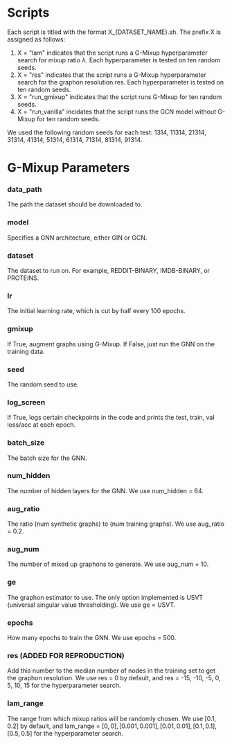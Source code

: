 # Scripts

Each script is titled with the format X_{DATASET_NAME}.sh. The prefix X is assigned as follows:

1) X = "lam" indicates that the script runs a G-Mixup hyperparameter search for mixup ratio $\lambda$. Each hyperparameter is tested on ten random seeds.
2) X = "res" indicates that the script runs a G-Mixup hyperparameter search for the graphon resolution res. Each hyperparameter is tested on ten random seeds.
3) X = "run_gmixup" indicates that the script runs G-Mixup for ten random seeds.
4) X = "run_vanilla" incidates that the script runs the GCN model without G-Mixup for ten random seeds.

We used the following random seeds for each test: 1314, 11314, 21314, 31314, 41314, 51314, 61314, 71314, 81314, 91314.

# G-Mixup Parameters

### data_path

The path the dataset should be downloaded to.

### model

Specifies a GNN architecture, either GIN or GCN.

### dataset

The dataset to run on. For example, REDDIT-BINARY, IMDB-BINARY, or PROTEINS.

### lr

The initial learning rate, which is cut by half every 100 epochs.

### gmixup

If True, augment graphs using G-Mixup. If False, just run the GNN on the training data.

### seed

The random seed to use.

### log_screen

If True, logs certain checkpoints in the code and prints the test, train, val loss/acc at each epoch.

### batch_size

The batch size for the GNN.

### num_hidden

The number of hidden layers for the GNN. We use num_hidden = 64.

### aug_ratio

The ratio (num synthetic graphs) to (num training graphs). We use aug_ratio = 0.2.

### aug_num

The number of mixed up graphons to generate. We use aug_num = 10.

### ge

The graphon estimator to use. The only option implemented is USVT (universal singular value thresholding). We use ge = USVT.

### epochs

How many epochs to train the GNN. We use epochs = 500.

### res (ADDED FOR REPRODUCTION)

Add this number to the median number of nodes in the training set to get the graphon resolution. We use res = 0 by default, and res = -15, -10, -5, 0, 5, 10, 15 for the hyperparameter search.

### lam_range

The range from which mixup ratios will be randomly chosen. We use [0.1, 0.2] by default, and lam_range = $[0, 0], [0.001, 0.001], [0.01, 0.01], [0.1, 0.1], [0.5, 0.5]$ for the hyperparameter search.  
